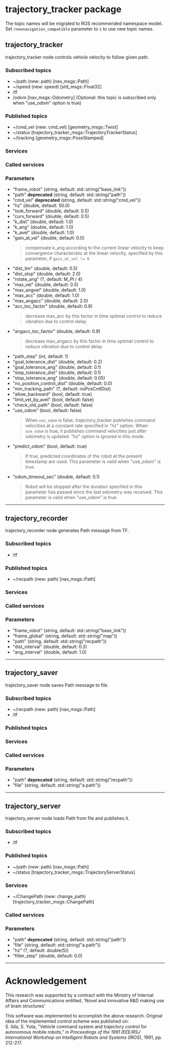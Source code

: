 # trajectory_tracker package

The topic names will be migrated to ROS recommended namespace model.
Set `/neonavigation_compatible` parameter to `1` to use new topic names.

## trajectory_tracker

trajectory_tracker node controls vehicle velocity to follow given path.

### Subscribed topics

* ~/path (new: path) [nav_msgs::Path]
* ~/speed (new: speed) [std_msgs::Float32]
* /tf
* /odom [nav_msgs::Odometry] (Optional: this topic is subscribed only when "use_odom" option is true)


### Published topics

* ~/cmd_vel (new: cmd_vel) [geometry_msgs::Twist]
* ~/status [trajectory_tracker_msgs::TrajectoryTrackerStatus]
* ~/tracking [geometry_msgs::PoseStamped]

### Services


### Called services


### Parameters

* "frame_robot" (string, default: std::string("base_link"))
* "path" **deprecated** (string, default: std::string("path"))
* "cmd_vel" **deprecated** (string, default: std::string("cmd_vel"))
* "hz" (double, default: 50.0)
* "look_forward" (double, default: 0.5)
* "curv_forward" (double, default: 0.5)
* "k_dist" (double, default: 1.0)
* "k_ang" (double, default: 1.0)
* "k_avel" (double, default: 1.0)
* "gain_at_vel" (double, default: 0.0)
  > compensate k_ang according to the current linear velocity to keep convergence characteristic at the linear velocity, specified by this parameter, if `gain_at_vel != 0`
* "dist_lim" (double, default: 0.5)
* "dist_stop" (double, default: 2.0)
* "rotate_ang" (?, default: M_PI / 4)
* "max_vel" (double, default: 0.5)
* "max_angvel" (double, default: 1.0)
* "max_acc" (double, default: 1.0)
* "max_angacc" (double, default: 2.0)
* "acc_toc_factor" (double, default: 0.9)
  > decrease max_acc by this factor in time optimal control to reduce vibration due to control delay
* "angacc_toc_factor" (double, default: 0.9)
  > decrease max_angacc by this factor in time optimal control to reduce vibration due to control delay
* "path_step" (int, default: 1)
* "goal_tolerance_dist" (double, default: 0.2)
* "goal_tolerance_ang" (double, default: 0.1)
* "stop_tolerance_dist" (double, default: 0.1)
* "stop_tolerance_ang" (double, default: 0.05)
* "no_position_control_dist" (double, default: 0.0)
* "min_tracking_path" (?, default: noPosCntlDist)
* "allow_backward" (bool, default: true)
* "limit_vel_by_avel" (bool, default: false)
* "check_old_path" (bool, default: false)
* "use_odom" (bool, default: false)
  > When `use_odom` is false, trajectory_tracker publishes command velocities at a constant rate specified in "hz" option. When `use_odom` is true, it publishes command velocities just after odometry is updated. "hz" option is ignored in this mode.
* "predict_odom" (bool, default: true)
  > If true, predicted coordinates of the robot at the present timestamp are used. This parameter is valid when "use_odom" is true.
* "odom_timeout_sec" (double, default: 0.1)
  > Robot will be stopped after the duration specified in this parameter has passed since the last odometry was received. This parameter is valid when "use_odom" is true.

----

## trajectory_recorder

trajectory_recorder node generates Path message from TF.

### Subscribed topics

* /tf

### Published topics

* ~/recpath (new: path) [nav_msgs::Path]

### Services


### Called services


### Parameters

* "frame_robot" (string, default: std::string("base_link"))
* "frame_global" (string, default: std::string("map"))
* "path" (string, default: std::string("recpath"))
* "dist_interval" (double, default: 0.3)
* "ang_interval" (double, default: 1.0)

----

## trajectory_saver

trajectory_saver node saves Path message to file.

### Subscribed topics

* ~/recpath (new: path) [nav_msgs::Path]
* /tf

### Published topics


### Services


### Called services


### Parameters

* "path" **deprecated** (string, default: std::string("recpath"))
* "file" (string, default: std::string("a.path"))

----

## trajectory_server

trajectory_server node loads Path from file and publishes it.

### Subscribed topics

* /tf

### Published topics

* ~/path (new: path) [nav_msgs::Path]
* ~/status [trajectory_tracker_msgs::TrajectoryServerStatus]

### Services

* ~/ChangePath (new: change_path) [trajectory_tracker_msgs::ChangePath]

### Called services


### Parameters

* "path" **deprecated** (string, default: std::string("path"))
* "file" (string, default: std::string("a.path"))
* "hz" (?, default: double(5))
* "filter_step" (double, default: 0.0)

----


# Acknowledgement

This research was supported by a contract with the Ministry of Internal Affairs and Communications entitled, 'Novel and innovative R&D making use of brain structures'


This software was implemented to accomplish the above research.
Original idea of the implemented control scheme was published on:  
S. Iida, S. Yuta, "Vehicle command system and trajectory control for autonomous mobile robots," in *Proceedings of the 1991 IEEE/RSJ International Workshop on Intelligent Robots and Systems (IROS)*, 1991, pp. 212-217.
